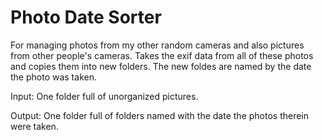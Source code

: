 Photo Date Sorter
============

For managing photos from my other random cameras and also pictures from other people's cameras. Takes the exif data from all of these photos and copies them into new folders. The new foldes are named by the date the photo was taken. 

Input: One folder full of unorganized pictures. 

Output: One folder full of folders named with the date the photos therein were taken.
